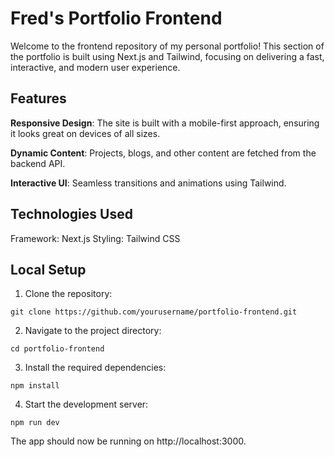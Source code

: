# Fred's Portfolio Frontend

Welcome to the frontend repository of my personal portfolio! This section of the portfolio is built using Next.js and Tailwind, focusing on delivering a fast, interactive, and modern user experience.

## Features

**Responsive Design**: The site is built with a mobile-first approach, ensuring it looks great on devices of all sizes.

**Dynamic Content**: Projects, blogs, and other content are fetched from the backend API.

**Interactive UI**: Seamless transitions and animations using Tailwind.

## Technologies Used

Framework: Next.js
Styling: Tailwind CSS

## Local Setup

1. Clone the repository:

```
git clone https://github.com/yourusername/portfolio-frontend.git
```

2. Navigate to the project directory:

```
cd portfolio-frontend
```

3. Install the required dependencies:

```
npm install
```

4. Start the development server:

```
npm run dev
```

The app should now be running on http://localhost:3000.
